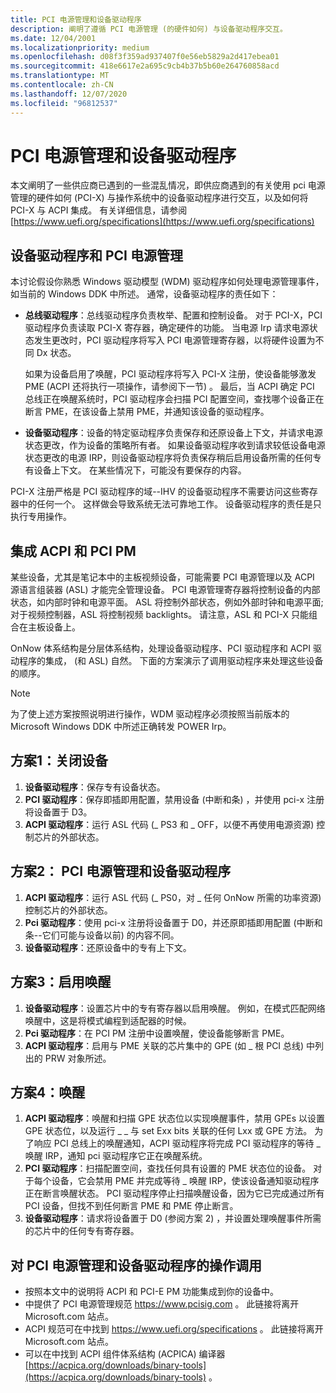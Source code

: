 ```yaml
---
title: PCI 电源管理和设备驱动程序
description: 阐明了遵循 PCI 电源管理 (的硬件如何) 与设备驱动程序交互。
ms.date: 12/04/2001
ms.localizationpriority: medium
ms.openlocfilehash: d08f3f359ad937407f0e56eb5829a2d417ebea01
ms.sourcegitcommit: 418e6617e2a695c9cb4b37b5b60e264760858acd
ms.translationtype: MT
ms.contentlocale: zh-CN
ms.lasthandoff: 12/07/2020
ms.locfileid: "96812537"
---
```

# <a name="pci-power-management-and-device-drivers"></a>PCI 电源管理和设备驱动程序

本文阐明了一些供应商已遇到的一些混乱情况，即供应商遇到的有关使用 pci 电源管理的硬件如何 (PCI-X) 与操作系统中的设备驱动程序进行交互，以及如何将 PCI-X 与 ACPI 集成。 有关详细信息，请参阅 [https://www.uefi.org/specifications](https://www.uefi.org/specifications)

## <a name="device-drivers-and-pci-power-management"></a>设备驱动程序和 PCI 电源管理

本讨论假设你熟悉 Windows 驱动模型 (WDM) 驱动程序如何处理电源管理事件，如当前的 Windows DDK 中所述。 通常，设备驱动程序的责任如下：

- **总线驱动程序**：总线驱动程序负责枚举、配置和控制设备。 对于 PCI-X，PCI 驱动程序负责读取 PCI-X 寄存器，确定硬件的功能。 当电源 Irp 请求电源状态发生更改时，PCI 驱动程序将写入 PCI 电源管理寄存器，以将硬件设置为不同 Dx 状态。

   如果为设备启用了唤醒，PCI 驱动程序将写入 PCI-X 注册，使设备能够激发 PME (ACPI 还将执行一项操作，请参阅下一节) 。 最后，当 ACPI 确定 PCI 总线正在唤醒系统时，PCI 驱动程序会扫描 PCI 配置空间，查找哪个设备正在断言 PME，在该设备上禁用 PME，并通知该设备的驱动程序。

- **设备驱动程序**：设备的特定驱动程序负责保存和还原设备上下文，并请求电源状态更改，作为设备的策略所有者。 如果设备驱动程序收到请求较低设备电源状态更改的电源 IRP，则设备驱动程序将负责保存稍后启用设备所需的任何专有设备上下文。 在某些情况下，可能没有要保存的内容。

PCI-X 注册严格是 PCI 驱动程序的域--IHV 的设备驱动程序不需要访问这些寄存器中的任何一个。 这样做会导致系统无法可靠地工作。 设备驱动程序的责任是只执行专用操作。

## <a name="integrating-acpi-and-pci-pm"></a>集成 ACPI 和 PCI PM

某些设备，尤其是笔记本中的主板视频设备，可能需要 PCI 电源管理以及 ACPI 源语言组装器 (ASL) 才能完全管理设备。 PCI 电源管理寄存器将控制设备的内部状态，如内部时钟和电源平面。 ASL 将控制外部状态，例如外部时钟和电源平面; 对于视频控制器，ASL 将控制视频 backlights。 请注意，ASL 和 PCI-X 只能组合在主板设备上。

OnNow 体系结构是分层体系结构，处理设备驱动程序、PCI 驱动程序和 ACPI 驱动程序的集成， (和 ASL) 自然。 下面的方案演示了调用驱动程序来处理这些设备的顺序。

>[!NOTE]
>为了使上述方案按照说明进行操作，WDM 驱动程序必须按照当前版本的 Microsoft Windows DDK 中所述正确转发 POWER Irp。

## <a name="scenario-1-turning-off-a-device"></a>方案1：关闭设备

1. **设备驱动程序**：保存专有设备状态。
2. **PCI 驱动程序**：保存即插即用配置，禁用设备 (中断和条) ，并使用 pci-x 注册将设备置于 D3。
3. **ACPI 驱动程序**：运行 ASL 代码 (\_ PS3 和 \_ OFF，以便不再使用电源资源) 控制芯片的外部状态。

## <a name="scenario-2-pci-power-management-and-device-drivers"></a>方案2： PCI 电源管理和设备驱动程序

1. **ACPI 驱动程序**：运行 ASL 代码 (\_ PS0，对 \_ 任何 OnNow 所需的功率资源) 控制芯片的外部状态。
2. **Pci 驱动程序**：使用 pci-x 注册将设备置于 D0，并还原即插即用配置 (中断和条--它们可能与设备以前) 的内容不同。
3. **设备驱动程序**：还原设备中的专有上下文。

## <a name="scenario-3-enabling-wake-up"></a>方案3：启用唤醒

1. **设备驱动程序**：设置芯片中的专有寄存器以启用唤醒。 例如，在模式匹配网络唤醒中，这是将模式编程到适配器的时候。
2. **Pci 驱动程序**：在 PCI PM 注册中设置唤醒，使设备能够断言 PME。
3. **ACPI 驱动程序**：启用与 PME 关联的芯片集中的 GPE (如 \_ 根 PCI 总线) 中列出的 PRW 对象所述。

## <a name="scenario-4-wake-up"></a>方案4：唤醒

1. **ACPI 驱动程序**：唤醒和扫描 GPE 状态位以实现唤醒事件，禁用 GPEs 以设置 GPE 状态位，以及运行 \_ \_ 与 set Exx bits 关联的任何 Lxx 或 GPE 方法。 为了响应 PCI 总线上的唤醒通知，ACPI 驱动程序将完成 PCI 驱动程序的等待 \_ 唤醒 IRP，通知 pci 驱动程序它正在唤醒系统。
2. **PCI 驱动程序**：扫描配置空间，查找任何具有设置的 PME 状态位的设备。 对于每个设备，它会禁用 PME 并完成等待 \_ 唤醒 IRP，使该设备通知驱动程序正在断言唤醒状态。 PCI 驱动程序停止扫描唤醒设备，因为它已完成通过所有 PCI 设备，但找不到任何断言 PME 和 PME 停止断言。
3. **设备驱动程序**：请求将设备置于 D0 (参阅方案 2) ，并设置处理唤醒事件所需的芯片中的任何专有寄存器。

## <a name="call-to-action-on-pci-power-management-and-device-drivers"></a>对 PCI 电源管理和设备驱动程序的操作调用

- 按照本文中的说明将 ACPI 和 PCI-E PM 功能集成到你的设备中。
- 中提供了 PCI 电源管理规范 <https://www.pcisig.com> 。 此链接将离开 Microsoft.com 站点。
- ACPI 规范可在中找到 <https://www.uefi.org/specifications> 。 此链接将离开 Microsoft.com 站点。
- 可以在中找到 ACPI 组件体系结构 (ACPICA) 编译器 [https://acpica.org/downloads/binary-tools](https://acpica.org/downloads/binary-tools) 。
